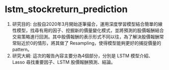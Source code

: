# lstm_stockreturn_prediction

1. 研究目的: 台股自2020年3月開始逐筆撮合，運用深度學習模型結合簡單的線性模型，找尋有用的因子、挖掘新的價量變化模式，並將預測的股價報酬結合交易策略進行回測。其中股價報酬的表示形式不同以往，為了解決股價報酬常常貼近於0的情形，將其做了 Resampling，使得模型能夠更好的捕捉價量的 pattern。
2. 研究大綱: 這次的報告內容主要分為4個部分，分別是 LSTM 模型介紹、Lasso 尋找重要因子、LSTM 股價報酬預測、結論。
